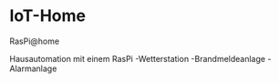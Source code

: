 # IoT-Home
RasPi@home

Hausautomation mit einem RasPi
-Wetterstation
-Brandmeldeanlage
-Alarmanlage
